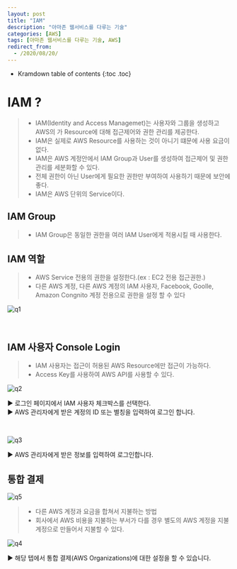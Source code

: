 ```yaml
---
layout: post
title: "IAM"
description: "아마존 웹서비스를 다루는 기술"
categories: [AWS]
tags: [아마존 웹서비스를 다루는 기술, AWS]
redirect_from:
  - /2020/08/20/
---
```


* Kramdown table of contents
{:toc .toc}


# IAM ?
> - IAM(Identity and Access Managemet)는 사용자와 그룹을 생성하고 AWS의 가 Resource에 대해 접근제어와 권한 관리를 제공한다.
> - IAM은 실제로 AWS Resource를 사용하는 것이 아니기 떄문에 사용 요금이 없다.   
> - IAM은 AWS 계정안에서 IAM Group과 User를 생성하여 접근제어 및 권한관리를 세분화할 수 있다.   
> - 전체 권한이 아닌 User에게 필요한 권한만 부여하여 사용하기 때문에 보안에 좋다.   
> - IAM은 AWS 단위의 Service이다.

## IAM Group
> - IAM Group은 동일한 권한을 여러 IAM User에게 적용시킬 때 사용한다.   

## IAM 역할
> - AWS Service 전용의 권한을 설정한다.(ex : EC2 전용 접근권한.)
> - 다른 AWS 계정, 다른 AWS 계정의 IAM 사용자, Facebook, Goolle, Amazon Congnito 계정 전용으로 권한을 설정 할 수 있다

![q1](https://user-images.githubusercontent.com/69279022/90718898-0445d280-e2ee-11ea-988b-1a40f8551c68.png)

<br>

## IAM 사용자 Console Login
> - IAM 사용자는 접근이 허용된 AWS Resource에만 접근이 가능하다.
> - Access Key를 사용하여 AWS API를 사용할 수 있다.

![q2](https://user-images.githubusercontent.com/69279022/90719315-03617080-e2ef-11ea-90dd-d92677940138.png)

▶ 로그인 페이지에서 IAM 사용자 체크박스를 선택한다.   
▶ AWS 관리자에게 받은 계정의 ID 또는 별칭을 입력하여 로그인 합니다.

<br>

![q3](https://user-images.githubusercontent.com/69279022/90719938-8fc06300-e2f0-11ea-9d69-b225cc1ef09a.png)

▶  AWS 관리자에게 받은 정보를 입력하여 로그인합니다.

## 통합 결제

![q5](https://user-images.githubusercontent.com/69279022/90720977-baabb680-e2f2-11ea-818e-2df2962bbc37.png)

> - 다른 AWS 계정과 요금을 합쳐서 지불하는 방법    
> - 회사에서 AWS 비용을 지불하는 부서가 다를 경우 별도의 AWS 계정을 지불 계정으로 만들어서 지불할 수 있다.   

![q4](https://user-images.githubusercontent.com/69279022/90720791-4244f580-e2f2-11ea-966c-ae2a179d08f8.png)

▶  해당 텝에서 통합 결제(AWS Organizations)에 대한 설정을 할 수 있습니다.


